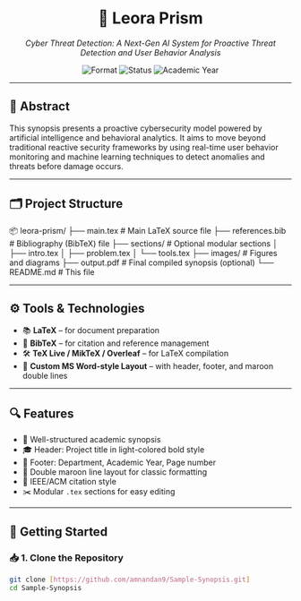 <h1 align="center">📘 Leora Prism</h1>
<p align="center"><i>Cyber Threat Detection: A Next-Gen AI System for Proactive Threat Detection and User Behavior Analysis</i></p>

<p align="center">
  <img src="https://img.shields.io/badge/format-LaTeX-blueviolet?style=flat-square" alt="Format">
  <img src="https://img.shields.io/badge/status-Completed-success?style=flat-square" alt="Status">
  <img src="https://img.shields.io/badge/year-2024–2025-lightgrey?style=flat-square" alt="Academic Year">
</p>

---

## 🧾 Abstract

This synopsis presents a proactive cybersecurity model powered by artificial intelligence and behavioral analytics. It aims to move beyond traditional reactive security frameworks by using real-time user behavior monitoring and machine learning techniques to detect anomalies and threats before damage occurs.

---

## 🗂️ Project Structure

📦 leora-prism/
├── main.tex # Main LaTeX source file
├── references.bib # Bibliography (BibTeX) file
├── sections/ # Optional modular sections
│ ├── intro.tex
│ ├── problem.tex
│ └── tools.tex
├── images/ # Figures and diagrams
├── output.pdf # Final compiled synopsis (optional)
└── README.md # This file

---

## ⚙️ Tools & Technologies

- 📚 **LaTeX** – for document preparation
- 🧠 **BibTeX** – for citation and reference management
- 🛠 **TeX Live / MikTeX / Overleaf** – for LaTeX compilation
- 🎨 **Custom MS Word-style Layout** – with header, footer, and maroon double lines

---

## 🔍 Features

- 🧾 Well-structured academic synopsis
- 🎓 Header: Project title in light-colored bold style
- 🧵 Footer: Department, Academic Year, Page number
- 📐 Double maroon line layout for classic formatting
- 📖 IEEE/ACM citation style
- ✂️ Modular `.tex` sections for easy editing

---

## 🚀 Getting Started

### 📥 1. Clone the Repository
```bash
git clone [https://github.com/amnandan9/Sample-Synopsis.git]
cd Sample-Synopsis
